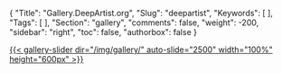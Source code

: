 {
 "Title": "Gallery.DeepArtist.org",
 "Slug": "deepartist",
 "Keywords": [
 ],
 "Tags": [
 ],
 "Section": "gallery",
 "comments": false,
 "weight": -200,
 "sidebar": "right",
 "toc": false,
 "authorbox": false
}

[{{< gallery-slider dir="/img/gallery/" auto-slide="2500" width="100%" height="600px" >}}](http://gallery.deepartist.org/)

<!--more-->
